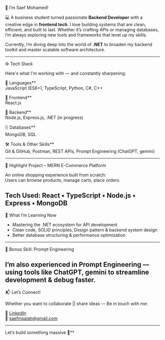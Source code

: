 👋 I’m Saef Mohamed!

💻 A business student turned passionate **Backend Developer** with a creative edge in **frontend tech**. I love building systems that are clean, efficient, and built to last. Whether it’s crafting APIs or managing databases, I’m always exploring new tools and frameworks that level up my skills.

Currently, I’m diving deep into the world of **.NET** to broaden my backend toolkit and master scalable software architecture.

---

⚙️ Tech Stack

Here's what I'm working with — and constantly sharpening:

💬 Languages**  
JavaScript (ES6+), TypeScript, Python, C#, C++

🎨 Frontend**  
React.js

🧠 Backend**  
Node.js, Express.js, .NET (in progress)

🗄️ Databases**  
MongoDB, SQL

🛠 Tools & Other Skills**  
Git & GitHub, Postman, REST APIs, Prompt Engineering (ChatGPT, gemini)

---

🚀 Highlight Project – MERN E-Commerce Platform

An online shopping experience built from scratch:  
Users can browse products, manage carts, place orders.

**Tech Used:** React • TypeScript • Node.js • Express • MongoDB  
---

🌱 What I’m Learning Now

- Mastering the .NET ecosystem for API development  
- Clean code, SOLID principles, Design pattern & backend system design  
- Better database structuring & performance optimization  

---

🤖 Bonus Skill: Prompt Engineering

I’m also experienced in **Prompt Engineering** — using tools like **ChatGPT, gemini** to streamline development & debug faster.
---

📬 Let’s Connect!

Whether you want to collaborate || share ideas — Be in touch with me:

🔗 [LinkedIn](https://www.linkedin.com/in/saef-mohamed-1968a62a4)  
📧 saefmsalah@gmail.com

---

Let’s build something massive 🚀**
